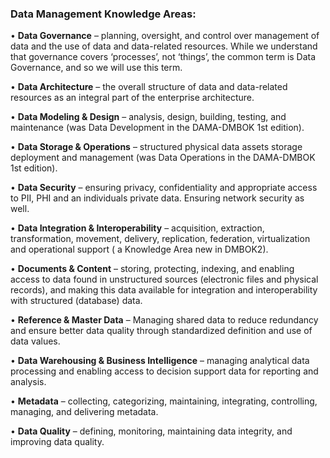 ### Data Management Knowledge Areas:

• **Data Governance** – planning, oversight, and control over management of data and the use of data and data-related resources. While we understand that governance covers ‘processes’, not ‘things’, the common term is Data Governance, and so we will use this term.

• **Data Architecture** – the overall structure of data and data-related resources as an integral part of the enterprise architecture.

• **Data Modeling & Design** – analysis, design, building, testing, and maintenance \(was Data Development in the DAMA-DMBOK 1st edition\).

• **Data Storage & Operations** – structured physical data assets storage deployment and management \(was Data Operations in the DAMA-DMBOK 1st edition\).

• **Data Security** – ensuring privacy, confidentiality and appropriate access to PII, PHI and an individuals private data. Ensuring network security as well.

• **Data Integration & Interoperability** – acquisition, extraction, transformation, movement, delivery, replication, federation, virtualization and operational support \( a Knowledge Area new in DMBOK2\).

• **Documents & Content** – storing, protecting, indexing, and enabling access to data found in unstructured sources \(electronic files and physical records\), and making this data available for integration and interoperability with structured \(database\) data.

• **Reference & Master Data** – Managing shared data to reduce redundancy and ensure better data quality through standardized definition and use of data values.

• **Data Warehousing & Business Intelligence** – managing analytical data processing and enabling access to decision support data for reporting and analysis.

• **Metadata** – collecting, categorizing, maintaining, integrating, controlling, managing, and delivering metadata.

• **Data Quality** – defining, monitoring, maintaining data integrity, and improving data quality.

